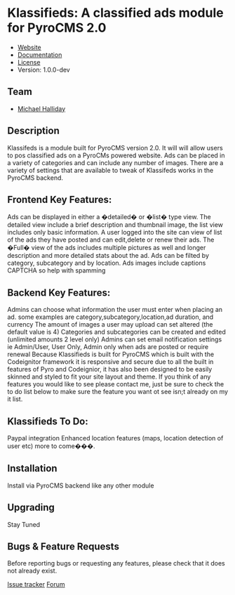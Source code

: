 # Klassifieds: A classified ads module for PyroCMS 2.0

* [Website](https://github.com/halledega/Klassifieds/)
* [Documentation](https://github.com/halledega/Klassifieds2)
* [License](http://www.gnu.org/licenses/)
* Version: 1.0.0-dev

## Team

* [Michael Halliday](http://codegeneers.pagodabox.com)

## Description

Klassifeds is a module built for PyroCMS version 2.0.  It will will allow users to pos classified ads on a PyroCMs powered website.
Ads can be placed in a variety of categories and can include any number of images.
There are a variety of settings that are available to tweak of Klassifeds works in the PyroCMS backend.

## Frontend Key Features:

Ads can be displayed in either a �detailed� or �list� type view.  The detailed view include a brief description and thumbnail image, the list view includes only basic information.
A user logged into the site can view of list of the ads they have posted and can edit,delete or renew their ads.
The �Full� view of the ads includes multiple pictures as well and longer description and more detailed stats about the ad.
Ads can be filted by category, subcategory and by location.
Ads images include captions
CAPTCHA so help with spamming

## Backend Key Features:

Admins can choose what information the user must enter when placing an ad.  some examples are category,subcategory,location,ad duration, and currency
The amount of images a user may upload can set altered (the default value is 4)
Categories and subcategories can be created and edited (unlimited amounts 2 level only)
Admins can set email notification settings ie Admin/User, User Only, Admin only when ads are posted or require renewal
Because Klassifieds is built for PyroCMS which is built with the Codeignitor framework it is responsive and secure due to all the built in features of Pyro and Codeignior, it has also been designed to be easily skinned and styled to fit your site layout and theme.  If you think of any features you would like to see please contact me, just be sure to check the to do list below to make sure the feature you want ot see isn;t already on my it list.

## Klassifieds To Do:

Paypal integration
Enhanced location features (maps, location detection of user etc)
more to come���.


## Installation

Install via PyroCMS backend like any other module


## Upgrading

Stay Tuned

## Bugs & Feature Requests

Before reporting bugs or requesting any features, please check that it does not already exist.

[Issue tracker](https://github.com/halledega/Klassifieds/issues)
[Forum](http://www.pyrocms.com/forums)